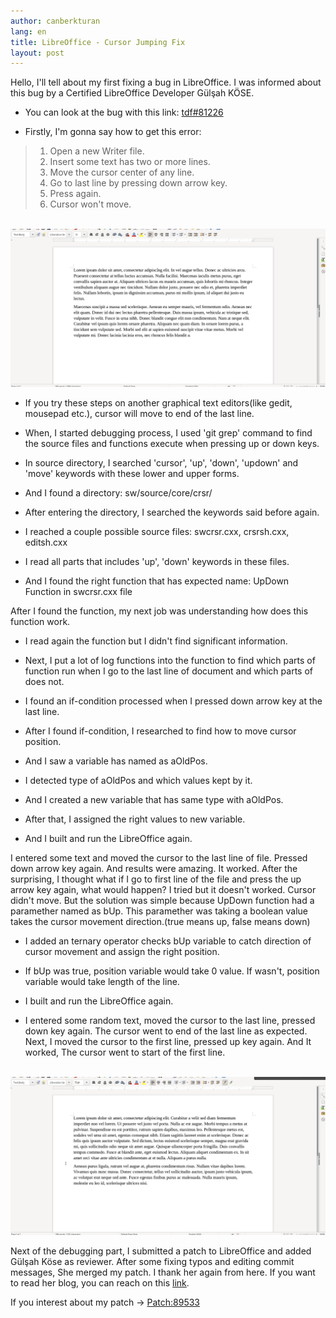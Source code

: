 ```yaml
---
author: canberkturan
lang: en
title: LibreOffice - Cursor Jumping Fix
layout: post
---
```


Hello, I'll tell about my first fixing a bug in LibreOffice. I was informed about this bug by a Certified LibreOffice Developer Gülşah KÖSE.


- You can look at the bug with this link: <a href="https://bugs.documentfoundation.org/show_bug.cgi?id=81226">tdf#81226</a>

- Firstly, I'm gonna say how to get this error:

> 1. Open a new Writer file.
> 2. Insert some text has two or more lines.
> 3. Move the cursor center of any line.
> 4. Go to last line by pressing down arrow key.
> 5. Press again.
> 6. Cursor won't move.

<br/>
<img src="/assets/cursor_bug.gif" style="width: auto; height: auto"/>
<br/>


- If you try these steps on another graphical text editors(like gedit, mousepad etc.), cursor will move to end of the last line.

- When, I started debugging process, I used 'git grep' command to find the source files and functions execute when pressing up or down keys.

- In source directory, I searched 'cursor', 'up', 'down', 'updown' and 'move' keywords with these lower and upper forms.

- And I found a directory: sw/source/core/crsr/

- After entering the directory, I searched the keywords said before again.

- I reached a couple possible source files: swcrsr.cxx, crsrsh.cxx, editsh.cxx

- I read all parts that includes 'up', 'down' keywords in these files.

- And I found the right function that has expected name: UpDown Function in swcrsr.cxx file

After I found the function, my next job was understanding how does this function work.


- I read again the function but I didn't find significant information.

- Next, I put a lot of log functions into the function to find which parts of function run when I go to the last line of document and which parts of does not.

- I found an if-condition processed when I pressed down arrow key at the last line.

- After I found if-condition, I researched to find how to move cursor position. 

- And I saw a variable has named as aOldPos.

- I detected type of aOldPos and which values kept by it.

- And I created a new variable that has same type with aOldPos. 

- After that, I assigned the right values to new variable.

- And I built and run the LibreOffice again.

I entered some text and moved the cursor to the last line of file. Pressed down arrow key again. And results were amazing. It worked. After the surprising, I thought what if I go to first line of the file and press the up arrow key again, what would happen? I tried but it doesn't worked. Cursor didn't move. But the solution was simple because UpDown function had a paramether named as bUp. This paramether was taking a boolean value takes the cursor movement direction.(true means up, false means down)


- I added an ternary operator checks bUp variable to catch direction of cursor movement and assign the right position.

- If bUp was true, position variable would take 0 value. If wasn't, position variable would take length of the line.

- I built and run the LibreOffice again.

- I entered some random text, moved the cursor to the last line, pressed down key again. The cursor went to end of the last line as expected. Next, I moved the cursor to the first line, pressed up key again. And It worked, The cursor went to start of the first line.

<br/>
<img src="/assets/cursor_fix.gif" style="width: 100; height: auto"/>
<br/>

Next of the debugging part, I submitted a patch to LibreOffice and added Gülşah Köse as reviewer. After some fixing typos and editing commit messages, She merged my patch. I thank her again from here. If you want to read her blog, you can reach on this [link][gulsahkose].

If you interest about my patch -> [Patch:89533][patch]

[patch]: https://gerrit.libreoffice.org/c/core/+/89533
[gulsahkose]: http://www.gulsahkose.com
